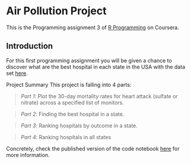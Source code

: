 # Air Pollution Project
This is the Programming assignment 3 of [R Programming](https://www.coursera.org/learn/r-programming) on Coursera.

## Introduction
For this first programming assignment you will be given a chance to discover what are the best hospital in each state in the USA with the data set [here](https://d396qusza40orc.cloudfront.net/rprog%2Fdata%2FProgAssignment3-data.zip`).

Project Summary
This project is falling into 4 parts:

> *Part 1*: Plot the 30-day mortality rates for heart attack (sulfate or nitrate) across a specified list of monitors.

> *Part 2*: Finding the best hospital in a state.

> *Part 3*: Ranking hospitals by outcome in a state.

> *Part 4*: Ranking hospitals in all states

Concretely, check the published version of the code notebook [here](https://rpubs.com/nthehai01/hospital-quality) for more information.